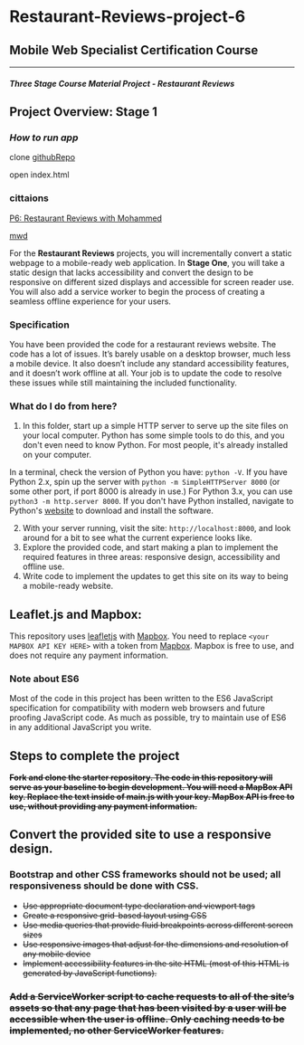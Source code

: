 # Restaurant-Reviews-project-6

## Mobile Web Specialist Certification Course
---
#### _Three Stage Course Material Project - Restaurant Reviews_

## Project Overview: Stage 1

### _How to run app_

clone [githubRepo](https://github.com/udacity/mws-restaurant-stage-1)

open index.html

### cittaions

[P6: Restaurant Reviews with Mohammed](https://www.youtube.com/watch?v=jsGs9z7TuyY)

[mwd](https://developers.google.com/web/ilt/pwa/caching-files-with-service-worker)

For the **Restaurant Reviews** projects, you will incrementally convert a static webpage to a mobile-ready web application. In **Stage One**, you will take a static design that lacks accessibility and convert the design to be responsive on different sized displays and accessible for screen reader use. You will also add a service worker to begin the process of creating a seamless offline experience for your users.

### Specification

You have been provided the code for a restaurant reviews website. The code has a lot of issues. It’s barely usable on a desktop browser, much less a mobile device. It also doesn’t include any standard accessibility features, and it doesn’t work offline at all. Your job is to update the code to resolve these issues while still maintaining the included functionality. 

### What do I do from here?

1. In this folder, start up a simple HTTP server to serve up the site files on your local computer. Python has some simple tools to do this, and you don't even need to know Python. For most people, it's already installed on your computer. 

In a terminal, check the version of Python you have: `python -V`. If you have Python 2.x, spin up the server with `python -m SimpleHTTPServer 8000` (or some other port, if port 8000 is already in use.) For Python 3.x, you can use `python3 -m http.server 8000`. If you don't have Python installed, navigate to Python's [website](https://www.python.org/) to download and install the software.

2. With your server running, visit the site: `http://localhost:8000`, and look around for a bit to see what the current experience looks like.
3. Explore the provided code, and start making a plan to implement the required features in three areas: responsive design, accessibility and offline use.
4. Write code to implement the updates to get this site on its way to being a mobile-ready website.

## Leaflet.js and Mapbox:

This repository uses [leafletjs](https://leafletjs.com/) with [Mapbox](https://www.mapbox.com/). You need to replace `<your MAPBOX API KEY HERE>` with a token from [Mapbox](https://www.mapbox.com/). Mapbox is free to use, and does not require any payment information. 

### Note about ES6

Most of the code in this project has been written to the ES6 JavaScript specification for compatibility with modern web browsers and future proofing JavaScript code. As much as possible, try to maintain use of ES6 in any additional JavaScript you write. 

## Steps to complete the project

~~__Fork and clone the starter repository. The code in this repository will serve as your baseline to begin development.
You will need a MapBox API key. Replace the text <your MAPBOX API KEY HERE>inside of main.js with your key. MapBox API is free to use, without providing any payment information.__~~

## Convert the provided site to use a responsive design.

### Bootstrap and other CSS frameworks should not be used; all responsiveness should be done with CSS.

* ~~Use appropriate document type declaration and viewport tags~~
* ~~Create a responsive grid-based layout using CSS~~
* ~~Use media queries that provide fluid breakpoints across different screen sizes~~
* ~~Use responsive images that adjust for the dimensions and resolution of any mobile device~~
* ~~Implement accessibility features in the site HTML (most of this HTML is generated by JavaScript functions).~~

### ~~Add a ServiceWorker script to cache requests to all of the site’s assets so that any page that has been visited by a user will be accessible when the user is offline. Only caching needs to be implemented, no other ServiceWorker features.~~
